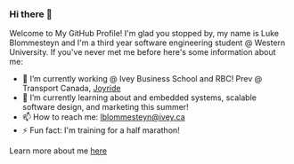 ### Hi there 👋

Welcome to My GitHub Profile! I'm glad you stopped by, my name is Luke Blommesteyn and I'm a third year software engineering student @ Western University. If you've never met me before here's some information about me:

- 🔭 I’m currently working @ Ivey Business School and RBC! Prev @ Transport Canada, [Joyride](https://joyride.city/)
- 🌱 I’m currently learning about and embedded systems, scalable software design, and marketing this summer!
- 📫 How to reach me: lblommesteyn@ivey.ca
- ⚡ Fun fact: I'm training for a half marathon!

Learn more about me [here](https://personal-portfolio-chi-eight.vercel.app/)

